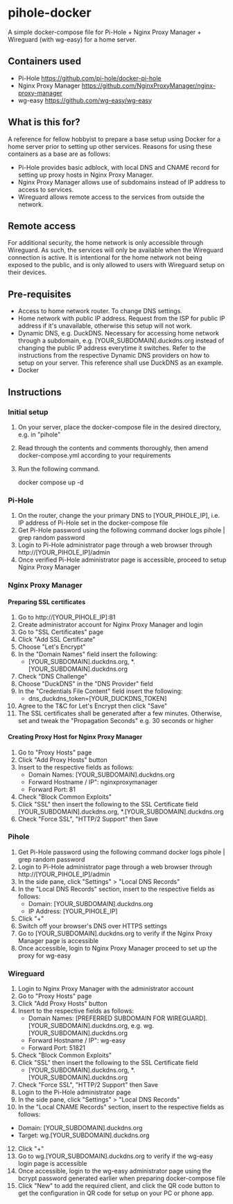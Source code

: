 # pihole-docker
A simple docker-compose file for Pi-Hole + Nginx Proxy Manager + Wireguard (with wg-easy) for a home server.

## Containers used
- Pi-Hole https://github.com/pi-hole/docker-pi-hole 
- Nginx Proxy Manager https://github.com/NginxProxyManager/nginx-proxy-manager 
- wg-easy https://github.com/wg-easy/wg-easy

## What is this for?
A reference for fellow hobbyist to prepare a base setup using Docker for a home server prior to setting up other services.
Reasons for using these containers as a base are as follows:
   - Pi-Hole provides basic adblock, with local DNS and CNAME record for setting up proxy hosts in Nginx Proxy Manager.
   - Nginx Proxy Manager allows use of subdomains instead of IP address to access to services.
   - Wireguard allows remote access to the services from outside the network.

## Remote access
For additional security, the home network is only accessible through Wireguard. As such, the services will only be available when the Wireguard connection is active. It is intentional for the home network not being exposed to the public, and is only allowed to users with Wireguard setup on their devices.

## Pre-requisites
- Access to home network router. To change DNS settings.
- Home network with public IP address. Request from the ISP for public IP address if it's unavailable, otherwise this setup will not work.
- Dynamic DNS, e.g. DuckDNS. Necessary for accessing home network through a subdomain, e.g. [YOUR_SUBDOMAIN].duckdns.org instead of changing the public IP address everytime it switches. Refer to the instructions from the respective Dynamic DNS providers on how to setup on your server. This reference shall use DuckDNS as an example.
- Docker

## Instructions
### Initial setup
1. On your server, place the docker-compose file in the desired directory, e.g. in "pihole"
2. Read through the contents and comments thoroughly, then amend docker-compose.yml according to your requirements
3. Run the following command.

   docker compose up -d

### Pi-Hole
1. On the router, change the your primary DNS to [YOUR_PIHOLE_IP], i.e. IP address of Pi-Hole set in the docker-compose file
2. Get Pi-Hole password using the following command
   docker logs pihole | grep random password
3. Login to Pi-Hole administrator page through a web browser through http://[YOUR_PIHOLE_IP]/admin 
4. Once verified Pi-Hole administrator page is accessible, proceed to setup Nginx Proxy Manager

### Nginx Proxy Manager
#### Preparing SSL certificates
1. Go to http://[YOUR_PIHOLE_IP]:81
2. Create administrator account for Nginx Proxy Manager and login
3. Go to "SSL Certificates" page
4. Click "Add SSL Certificate"
5. Choose "Let's Encrypt"
6. In the "Domain Names" field insert the following:
   - [YOUR_SUBDOMAIN].duckdns.org, *.[YOUR_SUBDOMAIN].duckdns.org
7. Check "DNS Challenge"
8. Choose "DuckDNS" in the "DNS Provider" field
9. In the "Credentials File Content" field insert the following:
   - dns_duckdns_token=[YOUR_DUCKDNS_TOKEN]
10. Agree to the T&C for Let's Encrypt then click "Save"
11. The SSL certificates shall be generated after a few minutes. Otherwise, set and tweak the "Propagation Seconds" e.g. 30 seconds or higher

#### Creating Proxy Host for Nginx Proxy Manager
1. Go to "Proxy Hosts" page
2. Click "Add Proxy Hosts" button
3. Insert to the respective fields as follows:
   - Domain Names: [YOUR_SUBDOMAIN].duckdns.org
   - Forward Hostname / IP": nginxproxymanager
   - Forward Port: 81
4. Check "Block Common Exploits"
5. Click "SSL" then insert the following to the SSL Certificate field
   [YOUR_SUBDOMAIN].duckdns.org, *.[YOUR_SUBDOMAIN].duckdns.org
6. Check "Force SSL", "HTTP/2 Support" then Save

### Pihole
1. Get Pi-Hole password using the following command
   docker logs pihole | grep random password
2. Login to Pi-Hole administrator page through a web browser through http://[YOUR_PIHOLE_IP]/admin
3. In the side pane, click "Settings" > "Local DNS Records"
4. In the "Local DNS Records" section, insert to the respective fields as follows:
   - Domain: [YOUR_SUBDOMAIN].duckdns.org
   - IP Address: [YOUR_PIHOLE_IP]
5. Click "+"
6. Switch off your browser's DNS over HTTPS settings
7. Go to [YOUR_SUBDOMAIN].duckdns.org to verify if the Nginx Proxy Manager page is accessible
8. Once accessible, login to Nginx Proxy Manager proceed to set up the proxy for wg-easy

### Wireguard
1. Login to Nginx Proxy Manager with the administrator account
2. Go to "Proxy Hosts" page
4. Click "Add Proxy Hosts" button
5. Insert to the respective fields as follows:
   - Domain Names: [PREFERRED SUBDOMAIN FOR WIREGUARD].[YOUR_SUBDOMAIN].duckdns.org, e.g. wg.[YOUR_SUBDOMAIN].duckdns.org
   - Forward Hostname / IP": wg-easy
   - Forward Port: 51821
6. Check "Block Common Exploits"
7. Click "SSL" then insert the following to the SSL Certificate field
   - [YOUR_SUBDOMAIN].duckdns.org, *.[YOUR_SUBDOMAIN].duckdns.org
8. Check "Force SSL", "HTTP/2 Support" then Save
9. Login to the Pi-Hole administrator page
10. In the side pane, click "Settings" > "Local DNS Records"
11. In the "Local CNAME Records" section, insert to the respective fields as follows:
   - Domain: [YOUR_SUBDOMAIN].duckdns.org
   - Target: wg.[YOUR_SUBDOMAIN].duckdns.org
12. Click "+"
13. Go to wg.[YOUR_SUBDOMAIN].duckdns.org to verify if the wg-easy login page is accessible
14. Once accessible, login to the wg-easy administrator page using the bcrypt password generated earlier when preparing docker-compose file
15. Click "New" to add the required client, and click the QR code button to get the configuration in QR code for setup on your PC or phone app.
